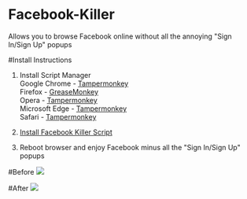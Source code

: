 # Facebook-Killer
Allows you to browse Facebook online without all the annoying "Sign In/Sign Up" popups

#Install Instructions
1. Install Script Manager<br>
Google Chrome - [Tampermonkey](https://chrome.google.com/webstore/detail/tampermonkey/dhdgffkkebhmkfjojejmpbldmpobfkfo)<br>
Firefox - [GreaseMonkey](https://addons.mozilla.org/firefox/addon/greasemonkey/)<br>
Opera - [Tampermonkey](https://addons.opera.com/extensions/details/tampermonkey-beta/)<br>
Microsoft Edge - [Tampermonkey](https://www.microsoft.com/store/p/tampermonkey/9nblggh5162s)<br>
Safari - [Tampermonkey](https://safari.tampermonkey.net/tampermonkey.safariextz)<br>

2. [Install Facebook Killer Script](http://raw.githubusercontent.com/CometCoder/facebook-killer/master/FacebookKiller.user.js)
3. Reboot browser and enjoy Facebook minus all the "Sign In/Sign Up" popups

#Before
<img src="https://dl.dropboxusercontent.com/s/j1gf46aay5x4adb/before.PNG?dl=1">
<br>

#After
<img src="https://dl.dropboxusercontent.com/s/fxjzchebz7dyvl8/after.PNG?dl=1">
